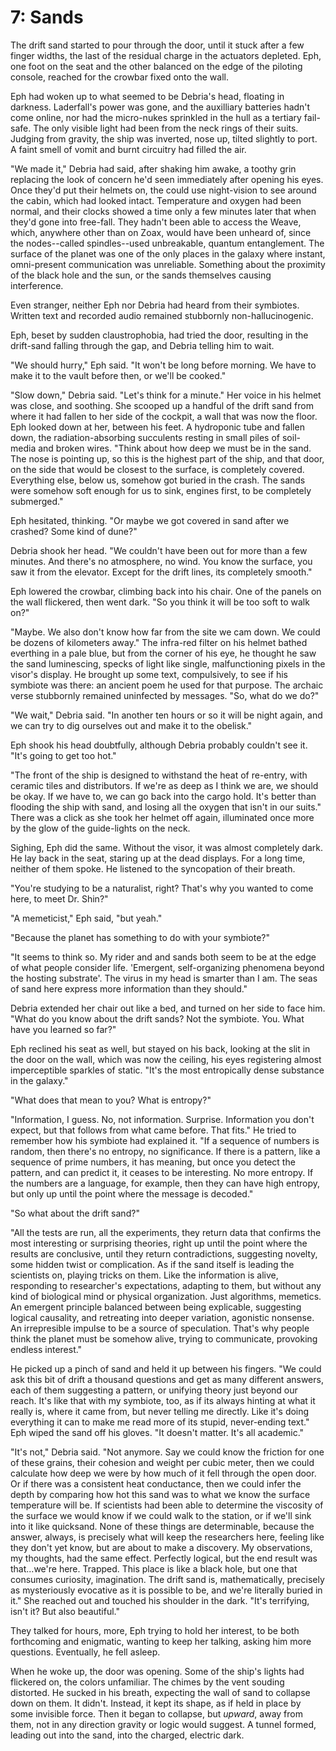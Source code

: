 # 7: Sands

The drift sand started to pour through the door, until it stuck after a few finger widths, the last of the residual charge in the actuators depleted. Eph, one foot on the seat and the other balanced on the edge of the piloting console, reached for the crowbar fixed onto the wall.

Eph had woken up to what seemed to be Debria's head, floating in darkness. Laderfall's power was gone, and the auxilliary batteries hadn't come online, nor had the micro-nukes sprinkled in the hull as a tertiary fail-safe. The only visible light had been from the neck rings of their suits. Judging from gravity, the ship was inverted, nose up, tilted slightly to port. A faint smell of vomit and burnt circuitry had filled the air.

"We made it," Debria had said, after shaking him awake, a toothy grin replacing the look of concern he'd seen immediately after opening his eyes. Once they'd put their helmets on, the could use night-vision to see around the cabin, which had looked intact. Temperature and oxygen had been normal, and their clocks showed a time only a few minutes later that when they'd gone into free-fall. They hadn't been able to access the Weave, which, anywhere other than on Zoax, would have been unheard of, since the nodes--called spindles--used unbreakable, quantum entanglement. The surface of the planet was one of the only places in the galaxy where instant, omni-present communication was unreliable. Something about the proximity of the black hole and the sun, or the sands themselves causing interference.

Even stranger, neither Eph nor Debria had heard from their symbiotes. Written text and recorded audio remained stubbornly non-hallucinogenic.

Eph, beset by sudden claustrophobia, had tried the door, resulting in the drift-sand falling through the gap, and Debria telling him to wait.

"We should hurry," Eph said. "It won't be long before morning. We have to make it to the vault before then, or we'll be cooked."

"Slow down," Debria said. "Let's think for a minute." Her voice in his helmet was close, and soothing. She scooped up a handful of the drift sand from where it had fallen to her side of the cockpit, a wall that was now the floor. Eph looked down at her, between his feet. A hydroponic tube and fallen down, the radiation-absorbing succulents resting in small piles of soil-media and broken wires. "Think about how deep we must be in the sand. The nose is pointing up, so this is the highest part of the ship, and that door, on the side that would be closest to the surface, is completely covered. Everything else, below us, somehow got buried in the crash. The sands were somehow soft enough for us to sink, engines first, to be completely submerged."

Eph hesitated, thinking. "Or maybe we got covered in sand after we crashed? Some kind of dune?"

Debria shook her head. "We couldn't have been out for more than a few minutes. And there's no atmosphere, no wind. You know the surface, you saw it from the elevator. Except for the drift lines, its completely smooth."

Eph lowered the crowbar, climbing back into his chair. One of the panels on the wall flickered, then went dark. "So you think it will be too soft to walk on?"

"Maybe. We also don't know how far from the site we cam down. We could be dozens of kilometers away." The infra-red filter on his helmet bathed everthing in a pale blue, but from the corner of his eye, he thought he saw the sand luminescing, specks of light like single, malfunctioning pixels in the visor's display. He brought up some text, compulsively, to see if his symbiote was there: an ancient poem he used for that purpose. The archaic verse stubbornly remained uninfected by messages. "So, what do we do?"

"We wait," Debria said. "In another ten hours or so it will be night again, and we can try to dig ourselves out and make it to the obelisk."

Eph shook his head doubtfully, although Debria probably couldn't see it. "It's going to get too hot."

"The front of the ship is designed to withstand the heat of re-entry, with ceramic tiles and distributors. If we're as deep as I think we are, we should be okay. If we have to, we can go back into the cargo hold. It's better than flooding the ship with sand, and losing all the oxygen that isn't in our suits." There was a click as she took her helmet off again, illuminated once more by the glow of the guide-lights on the neck.

Sighing, Eph did the same. Without the visor, it was almost completely dark. He lay back in the seat, staring up at the dead displays. For a long time, neither of them spoke. He listened to the syncopation of their breath.

"You're studying to be a naturalist, right? That's why you wanted to come here, to meet Dr. Shin?"

"A memeticist," Eph said, "but yeah."

"Because the planet has something to do with your symbiote?"

"It seems to think so. My rider and and sands both seem to be at the edge of what people consider life. 'Emergent, self-organizing phenomena beyond the hosting substrate'. The virus in my head is smarter than I am. The seas of sand here express more information than they should."

Debria extended her chair out like a bed, and turned on her side to face him. "What do you know about the drift sands? Not the symbiote. You. What have you learned so far?"

Eph reclined his seat as well, but stayed on his back, looking at the slit in the door on the wall, which was now the ceiling, his eyes registering almost imperceptible sparkles of static. "It's the most entropically dense substance in the galaxy."

"What does that mean to you? What is entropy?"

"Information, I guess. No, not information. Surprise. Information you don't expect, but that follows from what came before. That fits." He tried to remember how his symbiote had explained it. "If a sequence of numbers is random, then there's no entropy, no significance. If there is a pattern, like a sequence of prime numbers, it has meaning, but once you detect the pattern, and can predict it, it ceases to be interesting. No more entropy. If the numbers are a language, for example, then they can have high entropy, but only up until the point where the message is decoded."

"So what about the drift sand?"

"All the tests are run, all the experiments, they return data that confirms the most interesting or surprising theories, right up until the point where the results are conclusive, until they return contradictions, suggesting novelty, some hidden twist or complication. As if the sand itself is leading the scientists on, playing tricks on them. Like the information is alive, responding to researcher's expectations, adapting to them, but without any kind of biological mind or physical organization. Just algorithms, memetics. An emergent principle balanced between being explicable, suggesting logical causality, and retreating into deeper variation, agonistic nonsense. An irrepresible impulse to be a source of speculation. That's why people think the planet must be somehow alive, trying to communicate, provoking endless interest." 

He picked up a pinch of sand and held it up between his fingers. "We could ask this bit of drift a thousand questions and get as many different answers, each of them suggesting a pattern, or unifying theory just beyond our reach. It's like that with my symbiote, too, as if its always hinting at what it really is, where it came from, but never telling me directly. Like it's doing everything it can to make me read more of its stupid, never-ending text." Eph wiped the sand off his gloves. "It doesn't matter. It's all academic."

"It's not," Debria said. "Not anymore. Say we could know the friction for one of these grains, their cohesion and weight per cubic meter, then we could calculate how deep we were by how much of it fell through the open door. Or if there was a consistent heat conductance, then we could infer the depth by comparing how hot this sand was to what we know the surface temperature will be. If scientists had been able to determine the viscosity of the surface we would know if we could walk to the station, or if we'll sink into it like quicksand. None of these things are determinable, because the answer, always, is precisely what will keep the researchers here, feeling like they don't yet know, but are about to make a discovery. My observations, my thoughts, had the same effect. Perfectly logical, but the end result was that...we're here. Trapped. This place is like a black hole, but one that consumes curiosity, imagination. The drift sand is, mathematically, precisely as mysteriously evocative as it is possible to be, and we're literally buried in it." She reached out and touched his shoulder in the dark. "It's terrifying, isn't it? But also beautiful."

They talked for hours, more, Eph trying to hold her interest, to be both forthcoming and enigmatic, wanting to keep her talking, asking him more questions. Eventually, he fell asleep.

When he woke up, the door was opening. Some of the ship's lights had flickered on, the colors unfamiliar. The chimes by the vent souding distorted. He sucked in his breath, expecting the wall of sand to collapse down on them. It didn't. Instead, it kept its shape, as if held in place by some invisible force. Then it began to collapse, but *upward*, away from them, not in any direction gravity or logic would suggest. A tunnel formed, leading out into the sand, into the charged, electric dark.